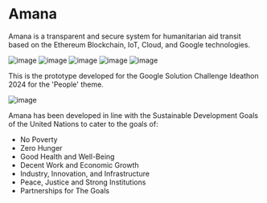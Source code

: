 # Amana
Amana is a transparent and secure system for humanitarian aid transit based on the Ethereum Blockchain, IoT, Cloud, and Google technologies.

![image](https://github.com/super-fz/Amana/assets/122122054/e49cf308-1d5e-4fd9-8cc8-a2b1e164d1eb)  ![image](https://github.com/super-fz/Amana/assets/122122054/5f1b1c94-3670-43b0-85ff-e627e7025b01)  ![image](https://github.com/super-fz/Amana/assets/122122054/6c08a98a-4213-4082-ba29-26b8c7906ab5)
    ![image](https://github.com/super-fz/Amana/assets/122122054/db604d65-3f2e-4062-990f-867c3c125aef)  ![image](https://github.com/super-fz/Amana/assets/122122054/f377ae3c-51e1-43d5-9ba9-0ffe9ae18c3b)


This is the prototype developed for the Google Solution Challenge Ideathon 2024 for the 'People' theme.

![image](https://github.com/super-fz/Amana/assets/122122054/aa39fa2d-1697-4754-b06e-c9c26d9efc81)


Amana has been developed in line with the Sustainable Development Goals of the United Nations to cater to the goals of:
- No Poverty
- Zero Hunger
- Good Health and Well-Being
- Decent Work and Economic Growth
- Industry, Innovation, and Infrastructure
- Peace, Justice and Strong Institutions
- Partnerships for The Goals
